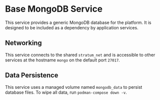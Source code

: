 # Base MongoDB Service

This service provides a generic MongoDB database for the platform. It is designed to be included as a dependency by application services.

## Networking

This service connects to the shared `stratum_net` and is accessible to other services at the hostname `mongo` on the default port `27017`.

## Data Persistence

This service uses a managed volume named `mongodb_data` to persist database files. To wipe all data, run `podman-compose down -v`.